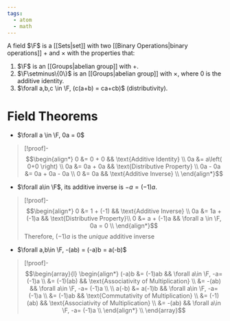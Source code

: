 ```yaml
---
tags:
  - atom
  - math
---
```

A field $\F$ is a [[Sets|set]] with two [[Binary Operations|binary operations]] $+$ and $\times$ with the properties that:
1. $\F$ is an [[Groups|abelian group]] with $+$.
2. $\F\setminus\{0\}$ is an [[Groups|abelian group]] with $\times$, where $0$ is the additive identity.
3. $\forall a,b,c \in \F, (c(a+b) = ca+cb)$ (distributivity).
# Field Theorems
- $\forall a \in \F, 0a = 0$
> [!proof]-
> $$\begin{align*}
> 	0 &= 0 + 0 && \text{Additive Identity} \\
> 	0a &= a\left( 0+0 \right) \\
> 	0a &= 0a + 0a && \text{Distributive Property} \\
> 	0a - 0a &= 0a + 0a - 0a \\
> 	0 &= 0a && \text{Additive Inverse} \\
> \end{align*}$$
- $\forall a\in \F$, its additive inverse is $-a= (-1)a$.
> [!proof]-
> $$\begin{align*}
> 	0 &= 1 + (-1) && \text{Additive Inverse} \\
> 	0a &= 1a + (-1)a && \text{Distributive Property}\\
> 	0 &= a + (-1)a && \forall a \in \F, 0a = 0 \\
> \end{align*}$$
> Therefore, $(-1)a$ is the *unique* additive inverse
- $\forall a,b\in \F, -(ab) = (-a)b = a(-b)$
> [!proof]-
> $$\begin{array}{l}
> 	\begin{align*}
> 		(-a)b &= (-1)ab && \forall a\in \F, -a= (-1)a \\
> 		&= (-1)(ab) && \text{Associativity of Multiplication} \\
> 		&= -(ab) && \forall a\in \F, -a= (-1)a \\
> 		\\
> 		a(-b) &= a(-1)b && \forall a\in \F, -a= (-1)a \\
> 		&= (-1)ab && \text{Commutativity of Multiplication} \\
> 		&= (-1)(ab) && \text{Associativity of Multiplication} \\
> 		&= -(ab) && \forall a\in \F, -a= (-1)a \\
> 	\end{align*} \\
> \end{array}$$